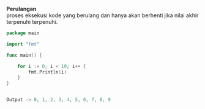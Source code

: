 <b>Perulangan</b><br>
proses eksekusi kode yang berulang dan hanya akan berhenti jika nilai akhir terpenuhi terpenuhi.


```go
package main

import "fmt"

func main() {

	for i := 0; i < 10; i++ {
		fmt.Println(i)
	}
}


Output -> 0, 1, 2, 3, 4, 5, 6, 7, 8, 9
```

